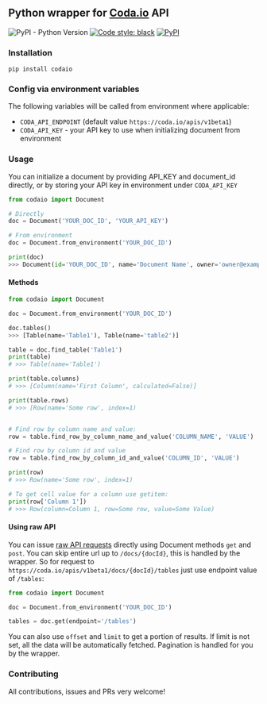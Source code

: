 ## Python wrapper for [Coda.io](https://coda.io) API

![PyPI - Python Version](https://img.shields.io/pypi/pyversions/codaio)
[![Code style: black](https://img.shields.io/badge/code%20style-black-000000.svg)](https://github.com/psf/black)
[![PyPI](https://img.shields.io/pypi/v/codaio)](https://pypi.org/project/codaio/)

### Installation
```shell script
pip install codaio
```

### Config via environment variables
The following variables will be called from environment where applicable:

* `CODA_API_ENDPOINT` (default value `https://coda.io/apis/v1beta1`)
* `CODA_API_KEY` - your API key to use when initializing document from environment

### Usage
You can initialize a document by providing API_KEY and document_id directly, or by storing your API key in environment under `CODA_API_KEY`

```python
from codaio import Document

# Directly
doc = Document('YOUR_DOC_ID', 'YOUR_API_KEY')

# From environment
doc = Document.from_environment('YOUR_DOC_ID')

print(doc)
>>> Document(id='YOUR_DOC_ID', name='Document Name', owner='owner@example.com', browser_link='https://coda.io/d/URL')
```

#### Methods

```python
from codaio import Document

doc = Document.from_environment('YOUR_DOC_ID')

doc.tables()
>>> [Table(name='Table1'), Table(name='table2')]

table = doc.find_table('Table1')
print(table)
# >>> Table(name='Table1')

print(table.columns)
# >>> [Column(name='First Column', calculated=False)]

print(table.rows)
# >>> [Row(name='Some row', index=1)


# Find row by column name and value:
row = table.find_row_by_column_name_and_value('COLUMN_NAME', 'VALUE')

# Find row by column id and value
row = table.find_row_by_column_id_and_value('COLUMN_ID', 'VALUE')

print(row)
# >>> Row(name='Some row', index=1)

# To get cell value for a column use getitem:
print(row['Column 1'])
# >>> Row(column=Column 1, row=Some row, value=Some Value)
```

#### Using raw API

You can issue [raw API requests](https://coda.io/developers/apis/v1beta1#tag/Docs) directly using Document methods `get` and `post`. You can skip entire url up to `/docs/{docId}`, this is handled by the wrapper. So for request to `https://coda.io/apis/v1beta1/docs/{docId}/tables` just use endpoint value of `/tables`:

```python
from codaio import Document

doc = Document.from_environment('YOUR_DOC_ID')

tables = doc.get(endpoint='/tables')
```

You can also use `offset` and `limit` to get a portion of results. If limit is not set, all the data will be automatically fetched. Pagination is handled for you by the wrapper.

### Contributing
All contributions, issues and PRs very welcome!

